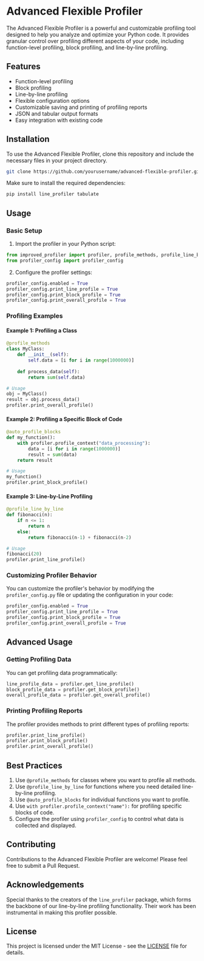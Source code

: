 # Advanced Flexible Profiler

The Advanced Flexible Profiler is a powerful and customizable profiling tool designed to help you analyze and optimize your Python code. It provides granular control over profiling different aspects of your code, including function-level profiling, block profiling, and line-by-line profiling.

## Features

- Function-level profiling
- Block profiling
- Line-by-line profiling
- Flexible configuration options
- Customizable saving and printing of profiling reports
- JSON and tabular output formats
- Easy integration with existing code

## Installation

To use the Advanced Flexible Profiler, clone this repository and include the necessary files in your project directory.

```bash
git clone https://github.com/yourusername/advanced-flexible-profiler.git
```

Make sure to install the required dependencies:

```bash
pip install line_profiler tabulate
```

## Usage

### Basic Setup

1. Import the profiler in your Python script:

```python
from improved_profiler import profiler, profile_methods, profile_line_by_line, auto_profile_blocks
from profiler_config import profiler_config
```

2. Configure the profiler settings:

```python
profiler_config.enabled = True
profiler_config.print_line_profile = True
profiler_config.print_block_profile = True
profiler_config.print_overall_profile = True
```

### Profiling Examples

#### Example 1: Profiling a Class

```python
@profile_methods
class MyClass:
    def __init__(self):
        self.data = [i for i in range(1000000)]
    
    def process_data(self):
        return sum(self.data)

# Usage
obj = MyClass()
result = obj.process_data()
profiler.print_overall_profile()
```

#### Example 2: Profiling a Specific Block of Code

```python
@auto_profile_blocks
def my_function():
    with profiler.profile_context("data_processing"):
        data = [i for i in range(1000000)]
        result = sum(data)
    return result

# Usage
my_function()
profiler.print_block_profile()
```

#### Example 3: Line-by-Line Profiling

```python
@profile_line_by_line
def fibonacci(n):
    if n <= 1:
        return n
    else:
        return fibonacci(n-1) + fibonacci(n-2)

# Usage
fibonacci(20)
profiler.print_line_profile()
```

### Customizing Profiler Behavior

You can customize the profiler's behavior by modifying the `profiler_config.py` file or updating the configuration in your code:

```python
profiler_config.enabled = True
profiler_config.print_line_profile = True
profiler_config.print_block_profile = True
profiler_config.print_overall_profile = True
```

## Advanced Usage

### Getting Profiling Data

You can get profiling data programmatically:

```python
line_profile_data = profiler.get_line_profile()
block_profile_data = profiler.get_block_profile()
overall_profile_data = profiler.get_overall_profile()
```

### Printing Profiling Reports

The profiler provides methods to print different types of profiling reports:

```python
profiler.print_line_profile()
profiler.print_block_profile()
profiler.print_overall_profile()
```

## Best Practices

1. Use `@profile_methods` for classes where you want to profile all methods.
2. Use `@profile_line_by_line` for functions where you need detailed line-by-line profiling.
3. Use `@auto_profile_blocks` for individual functions you want to profile.
4. Use `with profiler.profile_context("name"):` for profiling specific blocks of code.
5. Configure the profiler using `profiler_config` to control what data is collected and displayed.

## Contributing

Contributions to the Advanced Flexible Profiler are welcome! Please feel free to submit a Pull Request.

## Acknowledgements

Special thanks to the creators of the `line_profiler` package, which forms the backbone of our line-by-line profiling functionality. Their work has been instrumental in making this profiler possible.

## License

This project is licensed under the MIT License - see the [LICENSE](LICENSE) file for details.
